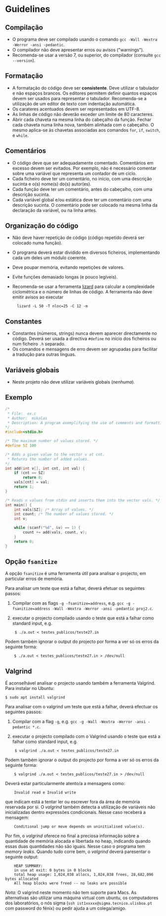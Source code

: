 # Guidelines

## Compilação

* O programa deve ser compilado usando o comando `gcc -Wall -Wextra -Werror -ansi -pedantic`.
* O compilador não deve apresentar erros ou avisos ("warnings").
* Recomenda-se usar a versão 7, ou superior, do compilador (consulte `gcc --version`).

## Formatação

* A formatação do código deve ser **consistente**. Deve utilizar o tabulador e não espaços brancos. Os editores permitem definir quantos espaços devem ser usados para representar o tabulador. Recomenda-se a utilização de um editor de texto com indentação automática.
* Os carateres acentuados devem ser representados em UTF-8.
* As linhas de código não deverão exceder um limite de 80 caracteres.
* Abrir cada chaveta na mesma linha do cabeçalho da função.
Fechar cada chaveta numa linha nova, também alinhada com o cabeçalho. O mesmo aplica-se às chavetas associadas aos comandos `for`, `if`, `switch`, e `while`.

## Comentários

* O código deve que ser adequadamente comentado. Comentários em excesso devem ser evitados.
Por exemplo, não é necessário comentar sobre uma variável que representa um contador de um ciclo.
* Cada ficheiro deve ter um comentário, no início, com uma descrição sucinta e o(s) nome(s) do(s) autor(es).
* Cada função deve ter um comentário, antes do cabeçalho, com uma descrição sucinta.
* Cada variável global e/ou estática deve ter um comentário com uma descrição sucinta. O comentário pode ser colocado na mesma linha da declaração da variável, ou na linha antes.

## Organização do código

* Não deve haver repetição de código (código repetido deverá ser colocado numa função).
* O programa deverá estar dividido em diversos ficheiros, implementando cada um deles um módulo coerente.
* Deve poupar memória, evitando repetições de valores.
* Evite funções demasiado longas (e pouco legíveis).
* Recomenda-se usar a ferramenta [lizard](http://www.lizard.ws/) para calcular a complexidade ciclométrica e o número de linhas de código. A ferramenta não deve emitir avisos ao executar

        lizard -L 50 -T nloc=25 -C 12 -m

## Constantes

* Constantes (números, strings) nunca devem aparecer directamente no código. Deverá ser usada a directiva `#define` no início dos ficheiros ou num ficheiro `.h` separado.
* Os comandos e mensagens de erro devem ser agrupadas para facilitar a tradução para outras línguas.

## Variáveis globais

* Neste projeto não deve utilizar variáveis globais (_nenhuma_).

## Exemplo

```C
/*
 * File:  ex.c
 * Author:  mikolas
 * Description: A program exemplifying the use of comments and formatting in C.
*/
#include<stdio.h>

/* The maximum number of values stored. */
#define SZ 100

/* Adds a given value to the vector v at cnt.
 * Returns the number of added values.
*/
int add(int v[], int cnt, int val) {
    if (cnt == SZ)
        return 0;
    vals[cnt] = val;
    return 1;
}

/* Reads n values from stdin and inserts them into the vector vals. */
int main() {
    int vals[SZ]; /* Array of values. */
    int count; /* The number of values stored. */
    int v;

    while (scanf("%d", &v) == 1) {
        count += add(vals, count, v);
    }
    return 0;
}
```

## Opção `fsanitize`

A opção `fsanitize` é uma ferramenta útil para analisar o projecto, em particular erros de memória.

Para analisar um teste que está a falhar, deverá efetuar os seguintes passos:

1. Compilar com as flags `-g -fsanitize=address`, e.g.  `gcc -g -fsanitize=address -Wall -Wextra -Werror -ansi -pedantic proj2.c`.
2. executar o projecto compilado usando o teste que está a falhar como standard input, e.g.

        $ ./a.out < testes_publicos/teste27.in

Podem também ignorar o output do projecto por forma a ver só os erros da seguinte forma:

        $ ./a.out < testes_publicos/teste27.in > /dev/null

## Valgrind

É aconselhável analisar o projecto usando também a ferramenta Valgrind. Para instalar no Ubuntu:

    $ sudo apt install valgrind

Para analisar com o valgrind um teste que está a falhar, deverá efectuar os seguintes passos:

1. Compilar com a flag `-g`, e.g.  `gcc -g -Wall -Wextra -Werror -ansi -pedantic *.c`.
2. executar o projecto compilado com o Valgrind usando o teste que está a falhar como standard input, e.g.

        $ valgrind ./a.out < testes_publicos/teste27.in

Podem também ignorar o output do projecto por forma a ver só os erros da seguinte forma:

        $ valgrind ./a.out < testes_publicos/teste27.in > /dev/null

Deverá estar particularmente atento/a a mensagens como:

        Invalid read e Invalid write

que indicam está a tentar ler ou escrever fora da área de memória reservada por si. O *valgrind* também detecta a utilização de variáveis não inicializadas dentro expressões condicionais. Nesse caso receberá a mensagem:

        Conditional jump or move depends on uninitialised value(s).

Por fim, o *valgrind* oferece no final a preciosa informação sobre a quantidade de memória alocada e libertada no heap, indicando quando essas duas quantidades não são iguais. Nesse caso o programa tem _memory leaks_. Quando tudo corre bem, o _valgrind_ deverá paresentar o seguinte output:

        HEAP SUMMARY:
        in use at exit: 0 bytes in 0 blocks
        total heap usage: 1,024,038 allocs, 1,024,038 frees, 28,682,096 bytes allocated
        All heap blocks were freed -- no leaks are possible

*Nota:* O valgrind neste momento não tem suporte para Macs. As alternativas são utilizar uma máquina virtual com ubuntu, os computadores dos laboratórios, o nós sigma (`ssh ist1xxxxx@sigma.tecnico.ulisboa.pt` com password do fénix) ou pedir ajuda a um colega/amigo.
